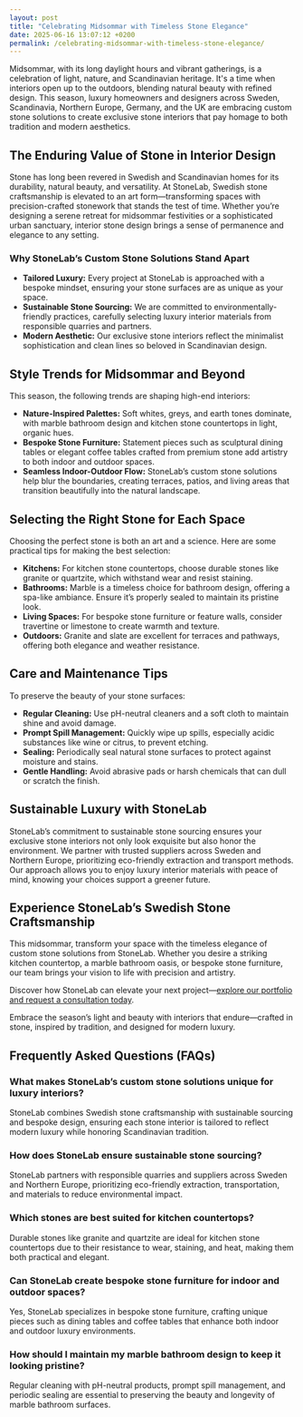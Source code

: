 ```yaml
---
layout: post
title: "Celebrating Midsommar with Timeless Stone Elegance"
date: 2025-06-16 13:07:12 +0200
permalink: /celebrating-midsommar-with-timeless-stone-elegance/
---
```

Midsommar, with its long daylight hours and vibrant gatherings, is a celebration of light, nature, and Scandinavian heritage. It's a time when interiors open up to the outdoors, blending natural beauty with refined design. This season, luxury homeowners and designers across Sweden, Scandinavia, Northern Europe, Germany, and the UK are embracing custom stone solutions to create exclusive stone interiors that pay homage to both tradition and modern aesthetics.

## The Enduring Value of Stone in Interior Design

Stone has long been revered in Swedish and Scandinavian homes for its durability, natural beauty, and versatility. At StoneLab, Swedish stone craftsmanship is elevated to an art form—transforming spaces with precision-crafted stonework that stands the test of time. Whether you’re designing a serene retreat for midsommar festivities or a sophisticated urban sanctuary, interior stone design brings a sense of permanence and elegance to any setting.

### Why StoneLab’s Custom Stone Solutions Stand Apart

- **Tailored Luxury:** Every project at StoneLab is approached with a bespoke mindset, ensuring your stone surfaces are as unique as your space.
- **Sustainable Stone Sourcing:** We are committed to environmentally-friendly practices, carefully selecting luxury interior materials from responsible quarries and partners.
- **Modern Aesthetic:** Our exclusive stone interiors reflect the minimalist sophistication and clean lines so beloved in Scandinavian design.

## Style Trends for Midsommar and Beyond

This season, the following trends are shaping high-end interiors:

- **Nature-Inspired Palettes:** Soft whites, greys, and earth tones dominate, with marble bathroom design and kitchen stone countertops in light, organic hues.
- **Bespoke Stone Furniture:** Statement pieces such as sculptural dining tables or elegant coffee tables crafted from premium stone add artistry to both indoor and outdoor spaces.
- **Seamless Indoor-Outdoor Flow:** StoneLab’s custom stone solutions help blur the boundaries, creating terraces, patios, and living areas that transition beautifully into the natural landscape.

## Selecting the Right Stone for Each Space

Choosing the perfect stone is both an art and a science. Here are some practical tips for making the best selection:

- **Kitchens:** For kitchen stone countertops, choose durable stones like granite or quartzite, which withstand wear and resist staining.
- **Bathrooms:** Marble is a timeless choice for bathroom design, offering a spa-like ambiance. Ensure it’s properly sealed to maintain its pristine look.
- **Living Spaces:** For bespoke stone furniture or feature walls, consider travertine or limestone to create warmth and texture.
- **Outdoors:** Granite and slate are excellent for terraces and pathways, offering both elegance and weather resistance.

## Care and Maintenance Tips

To preserve the beauty of your stone surfaces:

- **Regular Cleaning:** Use pH-neutral cleaners and a soft cloth to maintain shine and avoid damage.
- **Prompt Spill Management:** Quickly wipe up spills, especially acidic substances like wine or citrus, to prevent etching.
- **Sealing:** Periodically seal natural stone surfaces to protect against moisture and stains.
- **Gentle Handling:** Avoid abrasive pads or harsh chemicals that can dull or scratch the finish.

## Sustainable Luxury with StoneLab

StoneLab’s commitment to sustainable stone sourcing ensures your exclusive stone interiors not only look exquisite but also honor the environment. We partner with trusted suppliers across Sweden and Northern Europe, prioritizing eco-friendly extraction and transport methods. Our approach allows you to enjoy luxury interior materials with peace of mind, knowing your choices support a greener future.

## Experience StoneLab’s Swedish Stone Craftsmanship

This midsommar, transform your space with the timeless elegance of custom stone solutions from StoneLab. Whether you desire a striking kitchen countertop, a marble bathroom oasis, or bespoke stone furniture, our team brings your vision to life with precision and artistry.

Discover how StoneLab can elevate your next project—[explore our portfolio and request a consultation today](https://stonelab.se/).

Embrace the season’s light and beauty with interiors that endure—crafted in stone, inspired by tradition, and designed for modern luxury.

## Frequently Asked Questions (FAQs)

### What makes StoneLab’s custom stone solutions unique for luxury interiors?

StoneLab combines Swedish stone craftsmanship with sustainable sourcing and bespoke design, ensuring each stone interior is tailored to reflect modern luxury while honoring Scandinavian tradition.

### How does StoneLab ensure sustainable stone sourcing?

StoneLab partners with responsible quarries and suppliers across Sweden and Northern Europe, prioritizing eco-friendly extraction, transportation, and materials to reduce environmental impact.

### Which stones are best suited for kitchen countertops?

Durable stones like granite and quartzite are ideal for kitchen stone countertops due to their resistance to wear, staining, and heat, making them both practical and elegant.

### Can StoneLab create bespoke stone furniture for indoor and outdoor spaces?

Yes, StoneLab specializes in bespoke stone furniture, crafting unique pieces such as dining tables and coffee tables that enhance both indoor and outdoor luxury environments.

### How should I maintain my marble bathroom design to keep it looking pristine?

Regular cleaning with pH-neutral products, prompt spill management, and periodic sealing are essential to preserving the beauty and longevity of marble bathroom surfaces.

<script type="application/ld+json">
{
  "@context": "https://schema.org",
  "@type": "BlogPosting",
  "headline": "Celebrating Midsommar with Timeless Stone Elegance",
  "description": "Explore how StoneLab’s Swedish stone craftsmanship and custom stone solutions elevate luxury interiors with sustainable, bespoke stone designs for Midsommar and beyond.",
  "author": {
    "@type": "Person",
    "name": "StoneLab"
  },
  "publisher": {
    "@type": "Organization",
    "name": "StoneLab",
    "logo": {
      "@type": "ImageObject",
      "url": "https://stonelab.se/logo.png"
    }
  },
  "datePublished": "2024-06-01",
  "mainEntityOfPage": {
    "@type": "WebPage",
    "@id": "https://stonelab.se/blog/celebrating-midsommar-with-timeless-stone-elegance"
  },
  "keywords": "StoneLab, custom stone solutions, interior stone design, exclusive stone interiors, Swedish stone craftsmanship, luxury interior materials, kitchen stone countertops, marble bathroom design, bespoke stone furniture, sustainable stone sourcing",
  "articleBody": "Midsommar, with its long daylight hours and vibrant gatherings, is a celebration of light, nature, and Scandinavian heritage. It's a time when interiors open up to the outdoors, blending natural beauty with refined design. This season, luxury homeowners and designers across Sweden, Scandinavia, Northern Europe, Germany, and the UK are embracing custom stone solutions to create exclusive stone interiors that pay homage to both tradition and modern aesthetics. Stone has long been revered in Swedish and Scandinavian homes for its durability, natural beauty, and versatility. At StoneLab, Swedish stone craftsmanship is elevated to an art form—transforming spaces with precision-crafted stonework that stands the test of time. Whether you’re designing a serene retreat for midsommar festivities or a sophisticated urban sanctuary, interior stone design brings a sense of permanence and elegance to any setting. Every project at StoneLab is approached with a bespoke mindset, ensuring your stone surfaces are as unique as your space. We are committed to environmentally-friendly practices, carefully selecting luxury interior materials from responsible quarries and partners. Our exclusive stone interiors reflect the minimalist sophistication and clean lines so beloved in Scandinavian design. This season, the following trends are shaping high-end interiors: Soft whites, greys, and earth tones dominate, with marble bathroom design and kitchen stone countertops in light, organic hues. Statement pieces such as sculptural dining tables or elegant coffee tables crafted from premium stone add artistry to both indoor and outdoor spaces. StoneLab’s custom stone solutions help blur the boundaries, creating terraces, patios, and living areas that transition beautifully into the natural landscape. Choosing the perfect stone is both an art and a science. For kitchens, choose durable stones like granite or quartzite, which withstand wear and resist staining. Marble is a timeless choice for bathroom design, offering a spa-like ambiance. For bespoke stone furniture or feature walls, consider travertine or limestone to create warmth and texture. Granite and slate are excellent for terraces and pathways, offering both elegance and weather resistance. To preserve the beauty of your stone surfaces, use pH-neutral cleaners and a soft cloth to maintain shine and avoid damage. Quickly wipe up spills, especially acidic substances like wine or citrus, to prevent etching. Periodically seal natural stone surfaces to protect against moisture and stains. Avoid abrasive pads or harsh chemicals that can dull or scratch the finish. StoneLab’s commitment to sustainable stone sourcing ensures your exclusive stone interiors not only look exquisite but also honor the environment. We partner with trusted suppliers across Sweden and Northern Europe, prioritizing eco-friendly extraction and transport methods. This midsommar, transform your space with the timeless elegance of custom stone solutions from StoneLab. Whether you desire a striking kitchen countertop, a marble bathroom oasis, or bespoke stone furniture, our team brings your vision to life with precision and artistry."
}
</script>

<script type="application/ld+json">
{
  "@context": "https://schema.org",
  "@type": "FAQPage",
  "mainEntity": [
    {
      "@type": "Question",
      "name": "What makes StoneLab’s custom stone solutions unique for luxury interiors?",
      "acceptedAnswer": {
        "@type": "Answer",
        "text": "StoneLab combines Swedish stone craftsmanship with sustainable sourcing and bespoke design, ensuring each stone interior is tailored to reflect modern luxury while honoring Scandinavian tradition."
      }
    },
    {
      "@type": "Question",
      "name": "How does StoneLab ensure sustainable stone sourcing?",
      "acceptedAnswer": {
        "@type": "Answer",
        "text": "StoneLab partners with responsible quarries and suppliers across Sweden and Northern Europe, prioritizing eco-friendly extraction, transportation, and materials to reduce environmental impact."
      }
    },
    {
      "@type": "Question",
      "name": "Which stones are best suited for kitchen countertops?",
      "acceptedAnswer": {
        "@type": "Answer",
        "text": "Durable stones like granite and quartzite are ideal for kitchen stone countertops due to their resistance to wear, staining, and heat, making them both practical and elegant."
      }
    },
    {
      "@type": "Question",
      "name": "Can StoneLab create bespoke stone furniture for indoor and outdoor spaces?",
      "acceptedAnswer": {
        "@type": "Answer",
        "text": "Yes, StoneLab specializes in bespoke stone furniture, crafting unique pieces such as dining tables and coffee tables that enhance both indoor and outdoor luxury environments."
      }
    },
    {
      "@type": "Question",
      "name": "How should I maintain my marble bathroom design to keep it looking pristine?",
      "acceptedAnswer": {
        "@type": "Answer",
        "text": "Regular cleaning with pH-neutral products, prompt spill management, and periodic sealing are essential to preserving the beauty and longevity of marble bathroom surfaces."
      }
    }
  ]
}
</script>